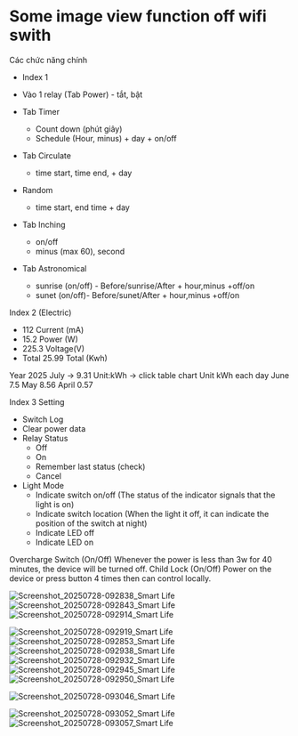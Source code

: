 # Some image view function off wifi swith

Các chức năng chính
- Index 1
- Vào 1 relay (Tab Power) - tắt, bật
- Tab Timer
    - Count down (phút giây)
    - Schedule (Hour, minus) + day + on/off
 
- Tab Circulate
  - time start, time end, + day

- Random
  - time start, end time + day
 
- Tab Inching
  - on/off
  - minus (max 60), second
- Tab Astronomical
  - sunrise (on/off) - Before/sunrise/After + hour,minus +off/on
  - sunet (on/off)- Before/sunet/After + hour,minus +off/on
 
Index 2 (Electric)
- 112 Current (mA)
- 15.2 Power (W)
- 225.3 Voltage(V)
- Total 25.99 Total (Kwh)

Year 2025
July -> 9.31 Unit:kWh -> click table chart Unit kWh each day
June 7.5
May 8.56
April 0.57

Index 3 Setting
- Switch Log
- Clear power data
- Relay Status
  - Off
  - On
  - Remember last status (check)
  - Cancel
- Light Mode
  - Indicate switch on/off (The status of the indicator signals that the light is on)
  - Indicate switch location (When the light it off, it can indicate the position of the switch at night)
  - Indicate LED off
  - Indicate LED on
 
Overcharge Switch (On/Off) Whenever  the power is less than 3w for 40 minutes, the device will be turned off.
Child Lock (On/Off) Power on the device or press button 4 times then can control locally.

![Screenshot_20250728-092838_Smart Life](https://github.com/user-attachments/assets/a48956db-9c09-42fd-a25e-8413d8c707fc)
![Screenshot_20250728-092843_Smart Life](https://github.com/user-attachments/assets/242bbb3a-5f01-4c6f-9bd0-7d8c42a8494e)
![Screenshot_20250728-092914_Smart Life](https://github.com/user-attachments/assets/38455f7a-1f6e-4d1a-9f10-bbf6ff718df7)

![Screenshot_20250728-092919_Smart Life](https://github.com/user-attachments/assets/5b93ce30-e6ea-4af7-a2a3-e07c1c39c641)
![Screenshot_20250728-092853_Smart Life](https://github.com/user-attachments/assets/24f06f9e-f78b-4937-9820-28356c99dc50)
![Screenshot_20250728-092938_Smart Life](https://github.com/user-attachments/assets/6d933297-7ead-479c-b3bd-c9308f46c9a3)
![Screenshot_20250728-092932_Smart Life](https://github.com/user-attachments/assets/45b77b14-b0dd-456f-a3ea-beeb3684e7d4)
![Screenshot_20250728-092945_Smart Life](https://github.com/user-attachments/assets/cd854805-91d8-42a1-97f5-e18b299208fa)
![Screenshot_20250728-092950_Smart Life](https://github.com/user-attachments/assets/f977953d-2957-42d6-8bc3-fbb28ea08044)

![Screenshot_20250728-093046_Smart Life](https://github.com/user-attachments/assets/556a9fa0-ed12-4c04-8296-828847d0d61a)

![Screenshot_20250728-093052_Smart Life](https://github.com/user-attachments/assets/091b103f-2871-4be0-aa7a-67c77cfbf2b1)
![Screenshot_20250728-093057_Smart Life](https://github.com/user-attachments/assets/09e1408a-48a4-4572-b1cb-2ae14e097d22)



